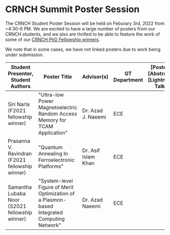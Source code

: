 # CRNCH Summit Poster Session
The CRNCH Student Poster Session will be held on Feburary 3rd, 2022 from ~4:30-6 PM. We are excited to have a large number of posters from our CRNCH students, and we also are thrilled to be able to feature the work of some of our [CRNCH PhD Fellowship winners](https://crnch.gatech.edu/content/crnch-fellowship).

We note that in some cases, we have not linked posters due to work being under submission. 

| Student Presenter, Student Authors | Poster Title | Advisor(s) | GT Department | [Poster] [Abstract] [Lightning Talk] |
| ---------------------------------- | ------------ | ---------- | ---------- |----------------------|
| Siri Narla   (F2021 fellowship winner) |   "Ultra-low Power Magnetoelectric Random Access Memory for TCAM Application" |   Dr. Azad J. Naeemi | ECE | |
| Prasanna V. Ravindran (F2021 fellowship winner) | "Quantum Annealing In Ferroelectronic Platforms" |  Dr. Asif Islam Khan |  ECE | |
| Samantha Lubaba Noor  (S2021 fellowship winner) | "System-level Figure of Merit Optimization of a Plasmon-based Integrated Computing Network" | Dr. Azad Naeemi | ECE | |
